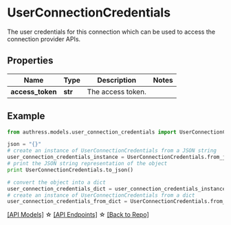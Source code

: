 # UserConnectionCredentials

The user credentials for this connection which can be used to access the connection provider APIs.

## Properties
Name | Type | Description | Notes
------------ | ------------- | ------------- | -------------
**access_token** | **str** | The access token. | 

## Example

```python
from authress.models.user_connection_credentials import UserConnectionCredentials

json = "{}"
# create an instance of UserConnectionCredentials from a JSON string
user_connection_credentials_instance = UserConnectionCredentials.from_json(json)
# print the JSON string representation of the object
print UserConnectionCredentials.to_json()

# convert the object into a dict
user_connection_credentials_dict = user_connection_credentials_instance.to_dict()
# create an instance of UserConnectionCredentials from a dict
user_connection_credentials_from_dict = UserConnectionCredentials.from_dict(user_connection_credentials_dict)
```
[[API Models]](./README.md#documentation-for-models) ☆ [[API Endpoints]](./README.md#documentation-for-api-endpoints) ☆ [[Back to Repo]](../README.md)


